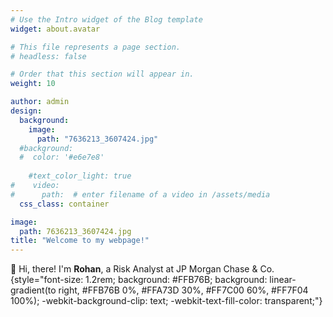 ```yaml
---
# Use the Intro widget of the Blog template
widget: about.avatar

# This file represents a page section.
# headless: false

# Order that this section will appear in.
weight: 10

author: admin
design:
  background:
    image: 
      path: "7636213_3607424.jpg"
  #background:
  #  color: '#e6e7e8'
    
    #text_color_light: true
#    video:
#      path:  # enter filename of a video in /assets/media
  css_class: container

image: 
  path: 7636213_3607424.jpg
title: "Welcome to my webpage!"
---
```


👋 Hi, there! I'm **Rohan**, a Risk Analyst at JP Morgan Chase & Co.
{style="font-size: 1.2rem; background: #FFB76B; background: linear-gradient(to right, #FFB76B 0%, #FFA73D 30%, #FF7C00 60%, #FF7F04 100%); -webkit-background-clip: text; -webkit-text-fill-color: transparent;"}


